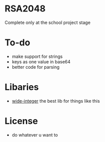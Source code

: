 # RSA2048
Complete only at the school project stage

# To-do
* make support for strings
* keys as one value in base64
* better code for parsing

# Libaries
* [wide-integer](https://github.com/ckormanyos/wide-integer) the best lib for things like this

# License
* do whatever u want to 
